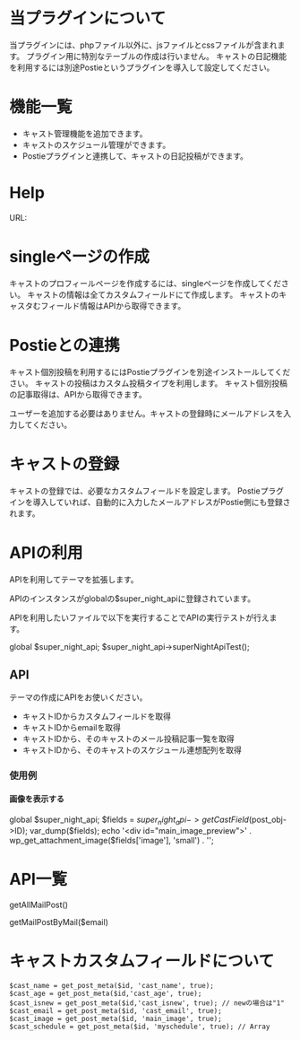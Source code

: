 # 当プラグインについて

当プラグインには、phpファイル以外に、jsファイルとcssファイルが含まれます。
プラグイン用に特別なテーブルの作成は行いません。
キャストの日記機能を利用するには別途Postieというプラグインを導入して設定してください。


# 機能一覧

* キャスト管理機能を追加できます。
* キャストのスケジュール管理ができます。
* Postieプラグインと連携して、キャストの日記投稿ができます。

# Help

URL:


# singleページの作成

キャストのプロフィールページを作成するには、singleページを作成してください。
キャストの情報は全てカスタムフィールドにて作成します。
キャストのキャスタむフィールド情報はAPIから取得できます。


# Postieとの連携

キャスト個別投稿を利用するにはPostieプラグインを別途インストールしてください。
キャストの投稿はカスタム投稿タイプを利用します。
キャスト個別投稿の記事取得は、APIから取得できます。

ユーザーを追加する必要はありません。キャストの登録時にメールアドレスを入力してください。

# キャストの登録

キャストの登録では、必要なカスタムフィールドを設定します。
Postieプラグインを導入していれば、自動的に入力したメールアドレスがPostie側にも登録されます。

# APIの利用

APIを利用してテーマを拡張します。

APIのインスタンスがglobalの$super_night_apiに登録されています。

APIを利用したいファイルで以下を実行することでAPIの実行テストが行えます。

global $super_night_api;
$super_night_api->superNightApiTest();

## API

テーマの作成にAPIをお使いください。

* キャストIDからカスタムフィールドを取得
* キャストIDからemailを取得
* キャストIDから、そのキャストのメール投稿記事一覧を取得
* キャストIDから、そのキャストのスケジュール連想配列を取得



### 使用例

#### 画像を表示する

global $super_night_api;
$fields = $super_night_api->getCastField($post_obj->ID);
var_dump($fields);
echo '<div id="main_image_preview">' . wp_get_attachment_image($fields['image'], 'small') . '</div>';


# API一覧

getAllMailPost()

getMailPostByMail($email)


# キャストカスタムフィールドについて

    $cast_name = get_post_meta($id, 'cast_name', true); 
    $cast_age = get_post_meta($id,'cast_age', true);
    $cast_isnew = get_post_meta($id,'cast_isnew', true); // newの場合は"1"
    $cast_email = get_post_meta($id, 'cast_email', true);
    $cast_image = get_post_meta($id, 'main_image', true);
    $cast_schedule = get_post_meta($id, 'myschedule', true); // Array



